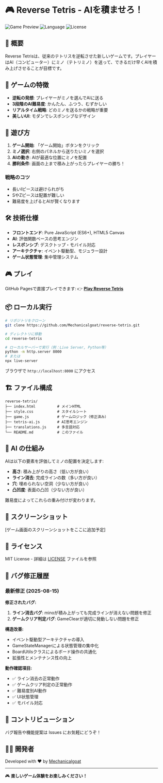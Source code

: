 # 🎮 Reverse Tetris - AIを積ませろ！

![Game Preview](https://img.shields.io/badge/Status-Playable-brightgreen)
![Language](https://img.shields.io/badge/Language-JavaScript-yellow)
![License](https://img.shields.io/badge/License-MIT-blue)

## 📝 概要

Reverse Tetrisは、従来のテトリスを逆転させた新しいゲームです。プレイヤーはAI（コンピューター）にミノ（テトリミノ）を送って、できるだけ早くAIを積み上げさせることが目標です。

## 🎯 ゲームの特徴

- **逆転の発想**: プレイヤーがミノを選んでAIに送る
- **3段階のAI難易度**: かんたん、ふつう、むずかしい
- **リアルタイム戦略**: どのミノを送るかの戦略が重要
- **美しいUI**: モダンでレスポンシブなデザイン

## 🚀 遊び方

1. **ゲーム開始**: 「ゲーム開始」ボタンをクリック
2. **ミノ選択**: 右側のパネルから送りたいミノを選択
3. **AIの動き**: AIが最適な位置にミノを配置
4. **勝利条件**: 画面の上まで積み上がったらプレイヤーの勝ち！

### 戦略のコツ
- 長いIピースは避けられがち
- SやZピースは配置が難しい
- 難易度を上げるとAIが賢くなります

## 🛠️ 技術仕様

- **フロントエンド**: Pure JavaScript (ES6+), HTML5 Canvas
- **AI**: 評価関数ベースの思考エンジン
- **レスポンシブ**: デスクトップ・モバイル対応
- **アーキテクチャ**: イベント駆動型、モジュラー設計
- **ゲーム状態管理**: 集中管理システム

## 🎮 プレイ

GitHub Pagesで直接プレイできます:
👉 **[Play Reverse Tetris](https://mechanicalgoat.github.io/reverse-tetris/)**

## 📦 ローカル実行

```bash
# リポジトリをクローン
git clone https://github.com/Mechanicalgoat/reverse-tetris.git

# ディレクトリに移動
cd reverse-tetris

# ローカルサーバーで実行（例：Live Server, Python等）
python -m http.server 8000
# または
npx live-server
```

ブラウザで `http://localhost:8000` にアクセス

## 🏗️ ファイル構成

```
reverse-tetris/
├── index.html          # メインHTML
├── style.css           # スタイルシート
├── game.js             # ゲームロジック（修正済み）
├── tetris-ai.js        # AI思考エンジン
├── translations.js     # 多言語対応
└── README.md           # このファイル
```

## 🤖 AI の仕組み

AIは以下の要素を評価してミノの配置を決定します:

- **高さ**: 積み上がりの高さ（低い方が良い）
- **ライン消去**: 完成ラインの数（多い方が良い）
- **穴**: 埋められない空洞（少ない方が良い）
- **凸凹度**: 表面の凸凹（少ない方が良い）

難易度によってこれらの重み付けが変わります。

## 🎨 スクリーンショット

[ゲーム画面のスクリーンショットをここに追加予定]

## 📝 ライセンス

MIT License - 詳細は [LICENSE](LICENSE) ファイルを参照

## 🐛 バグ修正履歴

### 最新修正 (2025-08-15)

**修正されたバグ:**
1. **ライン消去バグ**: minoが積み上がっても完成ラインが消えない問題を修正
2. **ゲームクリア判定バグ**: GameClearが適切に発動しない問題を修正

**構造改善:**
- イベント駆動型アーキテクチャの導入
- GameStateManagerによる状態管理の集中化
- BoardUtilsクラスによるボード操作の共通化
- 拡張性とメンテナンス性の向上

**動作確認項目:**
- ✅ ライン消去の正常動作
- ✅ ゲームクリア判定の正常動作
- ✅ 難易度別AI動作
- ✅ UI状態管理
- ✅ モバイル対応

## 🤝 コントリビューション

バグ報告や機能提案は Issues にお気軽にどうぞ！

## 👨‍💻 開発者

Developed with ❤️ by [Mechanicalgoat](https://github.com/Mechanicalgoat)

---

🎮 **楽しいゲーム体験をお楽しみください！**